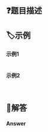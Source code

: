 # 

## ❓题目描述

## 🏷️示例
<!-- tabs:start -->
#### **示例1**
```

```
#### **示例2**
```

```
<!-- tabs:end -->
```

```
## 👀解答

<!-- tabs:start -->

#### **Answer**
```java

```
<!-- tabs:end -->
